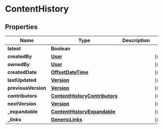 # ContentHistory

## Properties
Name | Type | Description | Notes
------------ | ------------- | ------------- | -------------
**latest** | **Boolean** |  | 
**createdBy** | [**User**](User.md) |  |  [optional]
**ownedBy** | [**User**](User.md) |  |  [optional]
**createdDate** | [**OffsetDateTime**](OffsetDateTime.md) |  |  [optional]
**lastUpdated** | [**Version**](Version.md) |  |  [optional]
**previousVersion** | [**Version**](Version.md) |  |  [optional]
**contributors** | [**ContentHistoryContributors**](ContentHistoryContributors.md) |  |  [optional]
**nextVersion** | [**Version**](Version.md) |  |  [optional]
**_expandable** | [**ContentHistoryExpandable**](ContentHistoryExpandable.md) |  |  [optional]
**_links** | [**GenericLinks**](GenericLinks.md) |  |  [optional]
